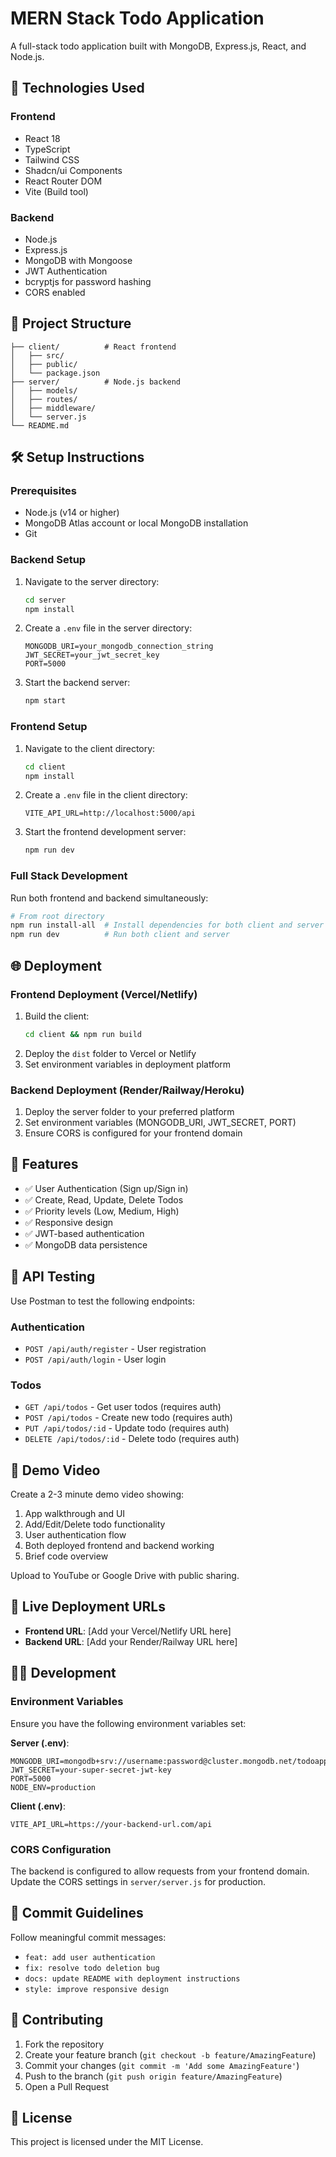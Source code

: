 
# MERN Stack Todo Application

A full-stack todo application built with MongoDB, Express.js, React, and Node.js.

## 🚀 Technologies Used

### Frontend
- React 18
- TypeScript
- Tailwind CSS
- Shadcn/ui Components
- React Router DOM
- Vite (Build tool)

### Backend
- Node.js
- Express.js
- MongoDB with Mongoose
- JWT Authentication
- bcryptjs for password hashing
- CORS enabled

## 📁 Project Structure

```
├── client/          # React frontend
│   ├── src/
│   ├── public/
│   └── package.json
├── server/          # Node.js backend
│   ├── models/
│   ├── routes/
│   ├── middleware/
│   └── server.js
└── README.md
```

## 🛠️ Setup Instructions

### Prerequisites
- Node.js (v14 or higher)
- MongoDB Atlas account or local MongoDB installation
- Git

### Backend Setup
1. Navigate to the server directory:
   ```bash
   cd server
   npm install
   ```

2. Create a `.env` file in the server directory:
   ```env
   MONGODB_URI=your_mongodb_connection_string
   JWT_SECRET=your_jwt_secret_key
   PORT=5000
   ```

3. Start the backend server:
   ```bash
   npm start
   ```

### Frontend Setup
1. Navigate to the client directory:
   ```bash
   cd client
   npm install
   ```

2. Create a `.env` file in the client directory:
   ```env
   VITE_API_URL=http://localhost:5000/api
   ```

3. Start the frontend development server:
   ```bash
   npm run dev
   ```

### Full Stack Development
Run both frontend and backend simultaneously:
```bash
# From root directory
npm run install-all  # Install dependencies for both client and server
npm run dev          # Run both client and server
```

## 🌐 Deployment

### Frontend Deployment (Vercel/Netlify)
1. Build the client:
   ```bash
   cd client && npm run build
   ```
2. Deploy the `dist` folder to Vercel or Netlify
3. Set environment variables in deployment platform

### Backend Deployment (Render/Railway/Heroku)
1. Deploy the server folder to your preferred platform
2. Set environment variables (MONGODB_URI, JWT_SECRET, PORT)
3. Ensure CORS is configured for your frontend domain

## 🎯 Features

- ✅ User Authentication (Sign up/Sign in)
- ✅ Create, Read, Update, Delete Todos
- ✅ Priority levels (Low, Medium, High)
- ✅ Responsive design
- ✅ JWT-based authentication
- ✅ MongoDB data persistence

## 🧪 API Testing

Use Postman to test the following endpoints:

### Authentication
- `POST /api/auth/register` - User registration
- `POST /api/auth/login` - User login

### Todos
- `GET /api/todos` - Get user todos (requires auth)
- `POST /api/todos` - Create new todo (requires auth)
- `PUT /api/todos/:id` - Update todo (requires auth)
- `DELETE /api/todos/:id` - Delete todo (requires auth)

## 📱 Demo Video

Create a 2-3 minute demo video showing:
1. App walkthrough and UI
2. Add/Edit/Delete todo functionality
3. User authentication flow
4. Both deployed frontend and backend working
5. Brief code overview

Upload to YouTube or Google Drive with public sharing.

## 🔗 Live Deployment URLs

- **Frontend URL**: [Add your Vercel/Netlify URL here]
- **Backend URL**: [Add your Render/Railway URL here]

## 👨‍💻 Development

### Environment Variables
Ensure you have the following environment variables set:

**Server (.env)**:
```env
MONGODB_URI=mongodb+srv://username:password@cluster.mongodb.net/todoapp
JWT_SECRET=your-super-secret-jwt-key
PORT=5000
NODE_ENV=production
```

**Client (.env)**:
```env
VITE_API_URL=https://your-backend-url.com/api
```

### CORS Configuration
The backend is configured to allow requests from your frontend domain. Update the CORS settings in `server/server.js` for production.

## 📝 Commit Guidelines

Follow meaningful commit messages:
- `feat: add user authentication`
- `fix: resolve todo deletion bug`
- `docs: update README with deployment instructions`
- `style: improve responsive design`

## 🤝 Contributing

1. Fork the repository
2. Create your feature branch (`git checkout -b feature/AmazingFeature`)
3. Commit your changes (`git commit -m 'Add some AmazingFeature'`)
4. Push to the branch (`git push origin feature/AmazingFeature`)
5. Open a Pull Request

## 📄 License

This project is licensed under the MIT License.
